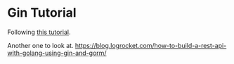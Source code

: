 # Gin Tutorial

Following [this tutorial](https://semaphoreci.com/community/tutorials/building-go-web-applications-and-microservices-using-gin).

Another one to look at. <https://blog.logrocket.com/how-to-build-a-rest-api-with-golang-using-gin-and-gorm/>
